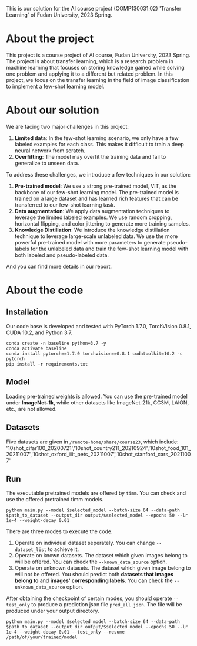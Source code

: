 This is our solution for the AI course project (COMP130031.02) 'Transfer Learning' of Fudan University, 2023 Spring.

# About the project
This project is a course project of AI course, Fudan University, 2023 Spring. The project is about transfer learning, which is a research problem in machine learning that focuses on storing knowledge gained while solving one problem and applying it to a different but related problem. In this project, we focus on the transfer learning in the field of image classification to implement a few-shot learning model. 

# About our solution
We are facing two major challenges in this project:
1. **Limited data**: In the few-shot learning scenario, we only have a few labeled examples for each class. This makes it difficult to train a deep neural network from scratch.
2. **Overfitting**: The model may overfit the training data and fail to generalize to unseen data.

To address these challenges, we introduce a few techniques in our solution:
1. **Pre-trained model**: We use a strong pre-trained model, VIT, as the backbone of our few-shot learning model. The pre-trained model is trained on a large dataset and has learned rich features that can be transferred to our few-shot learning task.
2. **Data augmentation**: We apply data augmentation techniques to leverage the limited labeled examples. We use random cropping, horizontal flipping, and color jittering to generate more training samples.
3. **Knowledge Distillation**: We introduce the knowledge distillation technique to leverage large-scale unlabeled data. We use the more powerful pre-trained model with more parameters to generate pseudo-labels for the unlabeled data and train the few-shot learning model with both labeled and pseudo-labeled data.

And you can find more details in our report.

# About the code
## Installation 

Our code base is developed and tested with PyTorch 1.7.0, TorchVision 0.8.1, CUDA 10.2, and Python 3.7.

```Shell
conda create -n baseline python=3.7 -y
conda activate baseline
conda install pytorch==1.7.0 torchvision==0.8.1 cudatoolkit=10.2 -c pytorch
pip install -r requirements.txt 
```                                                                                               

## Model
Loading pre-trained weights is allowed. You can use the pre-trained model under **ImageNet-1k**, while other datasets like ImageNet-21k, CC3M, LAION, etc., are not allowed.

## Datasets
Five datasets are given in ```/remote-home/share/course23```, which include:
'10shot_cifar100_20200721','10shot_country211_20210924','10shot_food_101_20211007','10shot_oxford_iiit_pets_20211007','10shot_stanford_cars_20211007'                        

## Run
The executable pretrained models are offered by ```timm```. You can check and use the offered pretrained timm models. 
```Shell
python main.py --model $selected_model --batch-size 64 --data-path $path_to_dataset --output_dir output/$selected_model --epochs 50 --lr 1e-4 --weight-decay 0.01
```

There are three modes to execute the code.
1. Operate on individual dataset seperately. You can change ```--dataset_list``` to achieve it.
2. Operate on known datasets. The dataset which given images belong to will be offered. You can check the ```--known_data_source``` option. 
3. Operate on unknown datasets. The dataset which given image belong to will not be offered. You should predict both **datasets that images belong to** and **images' corresponding labels**. You can check the ```--unknown_data_source``` option.

After obtaining the checkpoint of certain modes, you should operate ```--test_only``` to produce a prediction json file ```pred_all.json```. The file will be produced under your output directory. 
```Shell
python main.py --model $selected_model --batch-size 64 --data-path $path_to_dataset --output_dir output/$selected_model --epochs 50 --lr 1e-4 --weight-decay 0.01 --test_only --resume /path/of/your/trained/model
```